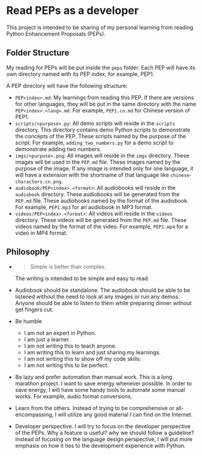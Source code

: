 # Read PEPs as a developer

This project is intended to be sharing of my personal learning from reading Python
Enhancement Proposals (PEPs).

## Folder Structure

My reading for PEPs will be put inside the `peps` folder.
Each PEP will have its own directory named with its PEP index, for example, PEP1.

A PEP directory will have the following structure:

- `PEP<index>.md`: My learnings from reading this PEP. If there are versions for other
  languages, they will be put in the same directory with the name
  `PEP<index>.<lang>.md`.
  For example, `PEP1.cn.md` for Chinese version of PEP1.
- `scripts/<purpose>.py`: All demo scripts will reside in the `scripts` directory.
  This directory contains demo Python scripts to demonstrate the concepts of the PEP.
  These scripts named by the purpose of the script. For example,
  `adding_two_numbers.py` for a demo script to demonstrate adding two numbers.
- `imgs/<purpose>.png`: All images will reside in the `imgs` directory. These images
  will be used in the `PEP.md` file. These images named by the purpose of the image.
  If any image is intended only for one language, it will have a extension with the
  shortname of that language like `chinese-characters.cn.png`.
- `audiobook/PEP<index>.<format>`: All audiobooks will reside in the `audiobook`
  directory. These audiobooks will be generated from the `PEP.md` file. These
  audiobooks named by the format of the audiobook. For example, `PEP1.mp3` for an
  audiobook in MP3 format.
- `videos/PEP<index>.<format>`: All videos will reside in the `videos` directory.
  These videos will be generated from the `PEP.md` file. These videos named by the
  format of the video. For example, `PEP1.mp4` for a video in MP4 format.

## Philosophy

- > Simple is better than complex.

  The writing is intended to be simple and easy to read.
- Audiobook should be standalone.
  The audiobook should be able to be listened without the need to look at any images or run any demos. Anyone should be able to
  listen to them while preparing dinner without get fingers cut.
- Be humble
  - I am not an expert in Python.
  - I am just a learner.
  - I am not writing this to teach anyone.
  - I am writing this to learn and just sharing my learnings.
  - I am not writing this to show off my code skills.
  - I am not writing this to be perfect.
- Be lazy and prefer automation than manual work.
  This is a long marathon project. I want to save energy whenever
  possible. In order to save energy, I will have some handy tools
  to automate some manual works. For example, audio format
  conversions.
- Learn from the others.
  Instead of trying to be comprehensive or all-encompassing, I will
  utilize any good material I can find on the Internet.
- Developer perspective.
  I will try to focus on the developer perspective of the PEPs.
  Why a feature is useful? why we should follow a guideline?
  Instead of focusing on the language design perspective, I will
  put more emphasis on how it ties to the development
  experience with Python.
